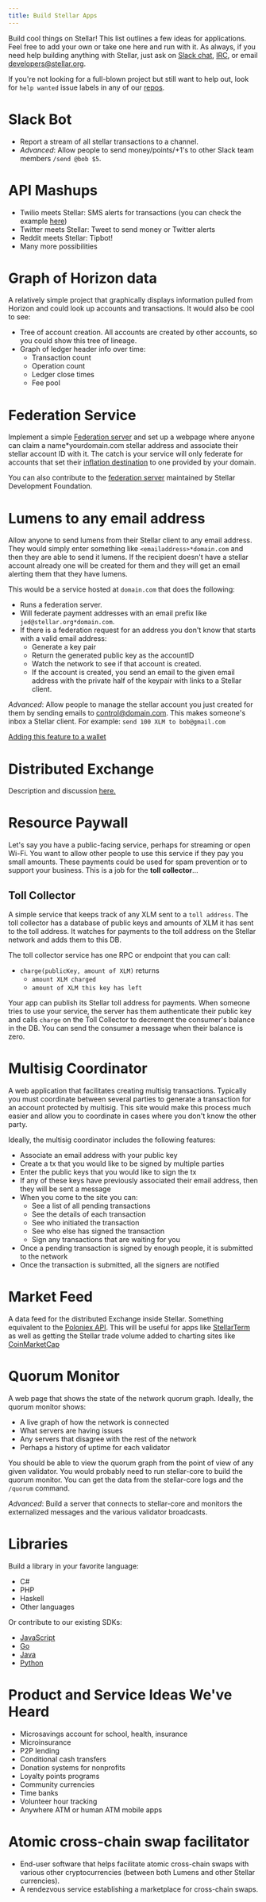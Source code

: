 ```yaml
---
title: Build Stellar Apps
---
```

Build cool things on Stellar! This list outlines a few ideas for applications. Feel free to add your own or take one here and run with it.
As always, if you need help building anything with Stellar, just ask on [Slack chat](http://slack.stellar.org/), [IRC](https://kiwiirc.com/client/irc.freenode.net/#stellar-dev), or email developers@stellar.org.

If you're not looking for a full-blown project but still want to help out, look for `help wanted` issue labels in any of our [repos](https://github.com/stellar).

# Slack Bot
- Report a stream of all stellar transactions to a channel.
- *Advanced*: Allow people to send money/points/+1's to other Slack team members `/send @bob $5`.

# API Mashups
- Twilio meets Stellar: SMS alerts for transactions (you can check the example [here](https://github.com/stellar/stellar-sms-client))
- Twitter meets Stellar: Tweet to send money or Twitter alerts
- Reddit meets Stellar: Tipbot!
- Many more possibilities

# Graph of Horizon data
A relatively simple project that graphically displays information pulled from Horizon and could look up accounts and transactions. It would also be cool to see:
 - Tree of account creation. All accounts are created by other accounts, so you could show this tree of lineage.
 - Graph of ledger header info over time:
   - Transaction count
   - Operation count
   - Ledger close times
   - Fee pool

# Federation Service
Implement a simple [Federation server](https://www.stellar.org/developers/guides/concepts/federation.html) and set up a webpage where anyone can claim a name*yourdomain.com stellar address and associate their stellar account ID with it. The catch is your service will only federate for accounts that set their [inflation destination](https://www.stellar.org/developers/guides/concepts/inflation.html) to one provided by your domain.

You can also contribute to the [federation server](https://github.com/stellar/go/tree/master/services/federation) maintained by Stellar Development Foundation.

# Lumens to any email address
Allow anyone to send lumens from their Stellar client to any email address. They would simply enter something like `<emailaddress>*domain.com` and then they are able to send it lumens. If the recipient doesn't have a stellar account already one will be created for them and they will get an email alerting them that they have lumens.

This would be a service hosted at `domain.com` that does the following:
- Runs a federation server.
- Will federate payment addresses with an email prefix like `jed@stellar.org*domain.com`.
- If there is a federation request for an address you don't know that starts with a valid email address:
  - Generate a key pair
  - Return the generated public key as the accountID
  - Watch the network to see if that account is created.
  - If the account is created, you send an email to the given email address with the private half of the keypair with links to a Stellar client.

*Advanced*: Allow people to manage the stellar account you just created for them by sending emails to control@domain.com. This makes someone's inbox a Stellar client. For example: `send 100 XLM to bob@gmail.com`

[Adding this feature to a wallet](https://galactictalk.org/d/37-project-idea-sending-lumens-to-any-address)

# Distributed Exchange
Description and discussion [here.](https://galactictalk.org/d/26-project-idea-distributed-exchange)

# Resource Paywall
Let's say you have a public-facing service, perhaps for streaming or open Wi-Fi. You want to allow other people to use this service if they pay you small amounts. These payments could be used for spam prevention or to support your business. This is a job for the **toll collector**...

## Toll Collector
A simple service that keeps track of any XLM sent to a `toll address`. The toll collector has a database of public keys and amounts of XLM it has sent to the toll address. It watches for payments to the toll address on the Stellar network and adds them to this DB.

The toll collector service has one RPC or endpoint that you can call:

  - `charge(publicKey, amount of XLM)` returns
    - `amount XLM charged`
    - `amount of XLM this key has left`

Your app can publish its Stellar toll address for payments. When someone tries to use your service, the server has them authenticate their public key and calls `charge` on the Toll Collector to decrement the consumer's balance in the DB. You can send the consumer a message when their balance is zero.

# Multisig Coordinator
A web application that facilitates creating multisig transactions. Typically you must coordinate between several parties to generate a transaction for an account protected by multisig. This site would make this process much easier and allow you to coordinate in cases where you don't know the other party.

Ideally, the multisig coordinator includes the following features:
- Associate an email address with your public key
- Create a tx that you would like to be signed by multiple parties
- Enter the public keys that you would like to sign the tx
- If any of these keys have previously associated their email address, then they will be sent a message
- When you come to the site you can:
  - See a list of all pending transactions
  - See the details of each transaction
  - See who initiated the transaction
  - See who else has signed the transaction
  - Sign any transactions that are waiting for you
- Once a pending transaction is signed by enough people, it is submitted to the network
- Once the transaction is submitted, all the signers are notified

# Market Feed
A data feed for the distributed Exchange inside Stellar. Something equivalent to the [Poloniex API](https://poloniex.com/public?command=returnTicker).
This will be useful for apps like [StellarTerm](http://stellarterm.com) as well as getting the Stellar trade volume added to charting sites like [CoinMarketCap](http://coinmarketcap.com)

# Quorum Monitor
A web page that shows the state of the network quorum graph. Ideally, the quorum monitor shows:
- A live graph of how the network is connected
- What servers are having issues
- Any servers that disagree with the rest of the network
- Perhaps a history of uptime for each validator

You should be able to view the quorum graph from the point of view of any given validator. You would probably need to run stellar-core to build the quorum monitor. You can get the data from the stellar-core logs and the `/quorum` command.

*Advanced*: Build a server that connects to stellar-core and monitors the externalized messages and the various validator broadcasts.

# Libraries
Build a library in your favorite language:
- C#
- PHP
- Haskell
- Other languages

Or contribute to our existing SDKs:
- [JavaScript](https://github.com/stellar/js-stellar-sdk)
- [Go](https://github.com/stellar/go)
- [Java](https://github.com/stellar/java-stellar-sdk)
- [Python](https://github.com/StellarCN/py-stellar-base/)

# Product and Service Ideas We've Heard
- Microsavings account for school, health, insurance
- Microinsurance
- P2P lending
- Conditional cash transfers
- Donation systems for nonprofits
- Loyalty points programs
- Community currencies
- Time banks
- Volunteer hour tracking
- Anywhere ATM or human ATM mobile apps

# Atomic cross-chain swap facilitator
- End-user software that helps facilitate atomic cross-chain swaps with
  various other cryptocurrencies (between both Lumens and other
  Stellar currencies).
- A rendezvous service establishing a marketplace for cross-chain
  swaps.
